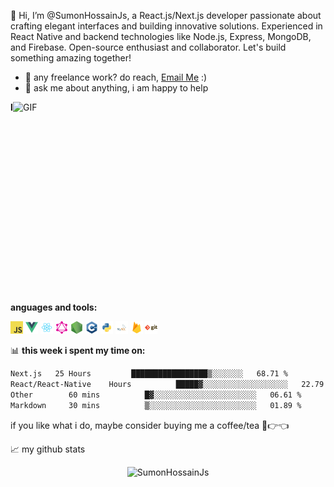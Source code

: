 👋 Hi, I’m @SumonHossainJs, a React.js/Next.js developer passionate about crafting elegant interfaces and building innovative solutions. Experienced in React Native and backend technologies like Node.js, Express, MongoDB, and Firebase. Open-source enthusiast and collaborator. Let's build something amazing together!
- 💼 any freelance work? do reach, [Email Me](mailto:sumonfromsaudi@gmail.com) :)
- 💬 ask me about anything, i am happy to help
 <img align="right" alt="GIF" src="https://github.com/abhisheknaiidu/abhisheknaiidu/blob/master/code.gif?raw=true" width="500" height="320" />
  


**languages and tools:**  

<code><img height="20" src="https://raw.githubusercontent.com/github/explore/80688e429a7d4ef2fca1e82350fe8e3517d3494d/topics/javascript/javascript.png"></code>
<code><img height="20" src="https://raw.githubusercontent.com/github/explore/80688e429a7d4ef2fca1e82350fe8e3517d3494d/topics/vue/vue.png"></code>
<code><img height="20" src="https://raw.githubusercontent.com/github/explore/80688e429a7d4ef2fca1e82350fe8e3517d3494d/topics/react/react.png"></code>
<code><img height="20" src="https://raw.githubusercontent.com/github/explore/5c058a388828bb5fde0bcafd4bc867b5bb3f26f3/topics/graphql/graphql.png"></code>
<code><img height="20" src="https://raw.githubusercontent.com/github/explore/80688e429a7d4ef2fca1e82350fe8e3517d3494d/topics/nodejs/nodejs.png"></code>
<code><img height="20" src="https://raw.githubusercontent.com/github/explore/80688e429a7d4ef2fca1e82350fe8e3517d3494d/topics/cpp/cpp.png"></code>
<code><img height="20" src="https://raw.githubusercontent.com/github/explore/80688e429a7d4ef2fca1e82350fe8e3517d3494d/topics/python/python.png"></code>
<code><img height="20" src="https://raw.githubusercontent.com/github/explore/80688e429a7d4ef2fca1e82350fe8e3517d3494d/topics/mysql/mysql.png"></code>
<code><img height="20" src="https://raw.githubusercontent.com/github/explore/80688e429a7d4ef2fca1e82350fe8e3517d3494d/topics/firebase/firebase.png"></code>
<code><img height="20" src="https://raw.githubusercontent.com/github/explore/80688e429a7d4ef2fca1e82350fe8e3517d3494d/topics/git/git.png"></code>

📊 **this week i spent my time on:**
<!--START_SECTION:waka-->

```txt
Next.js   25 Hours         █████████████████▒░░░░░░░   68.71 %
React/React-Native    Hours          █████▓░░░░░░░░░░░░░░░░░░░   22.79 %
Other        60 mins          █▓░░░░░░░░░░░░░░░░░░░░░░░   06.61 %
Markdown     30 mins          ▒░░░░░░░░░░░░░░░░░░░░░░░░   01.89 %
```

<!--END_SECTION:waka-->

if you like what i do, maybe consider buying me a coffee/tea 🥺👉👈






📈 my github stats

<p align="center"> <img src="https://github-readme-stats.vercel.app/api?username=SumonHossainJs&show_icons=true&theme=gotham" alt="SumonHossainJs" />
